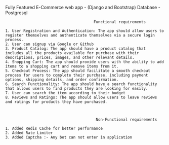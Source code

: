 Fully Featured E-Commerce web app  - (Django and Bootstrap) 
Database - Postgresql

                                           Functional requirements 
                                             
    1. User Registration and Authentication: The app should allow users to register themselves and authenticate themselves via a secure login process. 
    2. User can signup via Google or Github 
    3. Product Catalog: The app should have a product catalog that includes all the products available for purchase with their descriptions, prices, images, and other relevant details. 
    4. Shopping Cart: The app should provide users with the ability to add items to a shopping cart and remove items from it. 
    5. Checkout Process: The app should facilitate a smooth checkout process for users to complete their purchase, including payment options, shipping details, and order confirmation. 
    6. Search Functionality: The app should have a search functionality that allows users to find products they are looking for easily. 
    7. User can search the item according to their budget 
    8. Reviews and Ratings: The app should allow users to leave reviews and ratings for products they have purchased. 
 
 
 
                                            Non-Functional requirements 
                                             
    1. Added Redis Cache for better performance 
    2. Added Rate Limiter 
    3. Added Captcha :- Any bot can not enter in application
